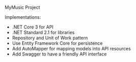 MyMusic Project

Implementations:

* .NET Core 3 for API
* .NET Standard 2.1 for libraries
* Repository and Unit of Work pattern
* Use Entity Framework Core for persistence
* Add AutoMapper for mapping models into API resources
* Add Swagger to have a friendly API interface
